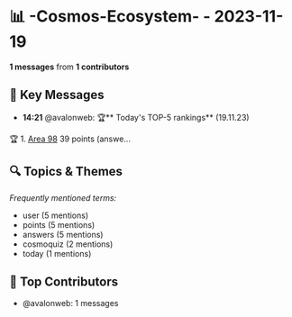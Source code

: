 # 📊 -Cosmos-Ecosystem- - 2023-11-19
**1 messages** from **1 contributors**

## 💬 Key Messages
- **14:21** @avalonweb: 🏆** Today's TOP-5 rankings** (19.11.23)

🏆 1. [Area 98](tg://user?id=5688319589) 39 points (answe...

## 🔍 Topics & Themes
*Frequently mentioned terms:*
- user (5 mentions)
- points (5 mentions)
- answers (5 mentions)
- cosmoquiz (2 mentions)
- today (1 mentions)

## 👥 Top Contributors
- @avalonweb: 1 messages